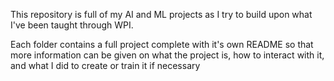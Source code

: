 This repository is full of my AI and ML projects as I try to build upon what I've been taught through WPI.

Each folder contains a full project complete with it's own README so that more information can be given on what the project is, how to interact with it, and what I did to create or train it if necessary
